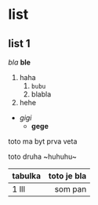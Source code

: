 # list
## list 1

_bla_
**ble**

1. haha
    1. `bubu`
    2. blabla
2. hehe

 * _gigi_
   * **gege**

<p> toto ma byt prva veta <p>
    toto druha
     ~huhuhu~

| tabulka | toto je bla |
| ------- | -----:|
| 1 lll | som pan |
